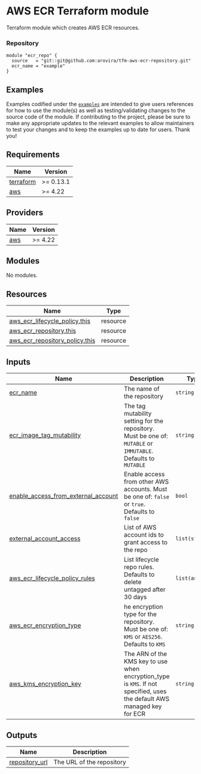 # AWS ECR Terraform module

Terraform module which creates AWS ECR resources.

### Repository

```hcl
module "ecr_repo" {
  source   = "git::git@github.com:arovira/tfm-aws-ecr-repository.git"
  ecr_name = "example"
}

```

## Examples

Examples codified under the [`examples`](https://github.com/arovira/tfm-aws-ecr-repository/tree/main/examples) are intended to give users references for how to use the module(s) as well as testing/validating changes to the source code of the module. If contributing to the project, please be sure to make any appropriate updates to the relevant examples to allow maintainers to test your changes and to keep the examples up to date for users. Thank you!


<!-- BEGINNING OF PRE-COMMIT-TERRAFORM DOCS HOOK -->
## Requirements

| Name | Version |
|------|---------|
| <a name="requirement_terraform"></a> [terraform](#requirement\_terraform) | >= 0.13.1 |
| <a name="requirement_aws"></a> [aws](#requirement\_aws) | >= 4.22 |

## Providers

| Name | Version |
|------|---------|
| <a name="provider_aws"></a> [aws](#provider\_aws) | >= 4.22 |

## Modules

No modules.

## Resources

| Name | Type |
|------|------|
| [aws_ecr_lifecycle_policy.this](https://registry.terraform.io/providers/hashicorp/aws/latest/docs/resources/ecr_lifecycle_policy) | resource |
| [aws_ecr_repository.this](https://registry.terraform.io/providers/hashicorp/aws/latest/docs/resources/ecr_repository) | resource |
| [aws_ecr_repository_policy.this](https://registry.terraform.io/providers/hashicorp/aws/latest/docs/resources/ecr_repository_policy) | resource |

## Inputs

| Name | Description | Type | Default | Required |
|------|-------------|------|---------|:--------:|
| <a name="ecr_name"></a> [ecr\_name](#ecr\_name) | The name of the repository | `string` | `""` | yes |
| <a name="ecr_image_tag_mutability"></a> [ecr\_image\_tag\_mutability](#ecr\_image\_tag\_mutability) | The tag mutability setting for the repository. Must be one of: `MUTABLE` or `IMMUTABLE`. Defaults to `MUTABLE` | `string` | `"MUTABLE"` | no |
| <a name="enable_access_from_external_account"></a> [enable\_access\_from\_external\_account](#enable\_access\_from\_external\_account) | Enable access from other AWS accounts. Must be one of: `false` or `true`. Defaults to `false` | `bool` | `"false"` | no |
| <a name="external_account_access"></a> [external\_account\_access](#external\_account\_access) | List of AWS account ids to grant access to the repo | `list(string)` | `[]` | no |
| <a name="aws_ecr_lifecycle_policy_rules"></a> [aws\_ecr\_lifecycle\_policy\_rules](#aws\_ecr\_lifecycle\_policy\_rules) | List lifecycle repo rules. Defaults to delete untagged after 30 days | `list(any)` | NA | no |
| <a name="aws_ecr_encryption_type"></a> [aws\_ecr\_encryption\_type](#aws\_ecr\_encryption\_type) | he encryption type for the repository. Must be one of: `KMS` or `AES256`. Defaults to `KMS` | `string` | `null` | no |
| <a name="aws_kms_encryption_key"></a> [aws\_kms\_encryption\_key](#aws\_kms\_encryption\_key) | The ARN of the KMS key to use when encryption\_type is `KMS`. If not specified, uses the default AWS managed key for ECR | `string` | `null` | no |


## Outputs

| Name | Description |
|------|-------------|
| <a name="repository_url"></a> [repository\_url](#output\_repository\_url) | The URL of the repository |
<!-- END OF PRE-COMMIT-TERRAFORM DOCS HOOK -->
